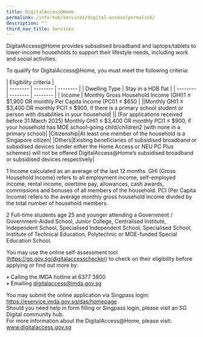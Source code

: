 ```yaml
---
title: DigitalAccess@Home
permalink: /info-hub/services/digital-access/permalink/
description: ""
third_nav_title: Services
---
```

DigitalAccess@Home provides subsidised broadband and laptops/tablets to lower-income households to support their lifestyle needs, including work and social activities.

To qualify for DigitalAccess@Home, you must meet the following criteria:


| Eligibility criteria |<br>
| -------- | -------- | -------- |
| Dwelling Type | Stay in a HDB flat |
| -------- | -------- | -------- |
| Income | Monthly Gross Household Income (GHI)1 ≤ $1,900 OR monthly Per Capita Income (PCI)1 ≤ $650 | 
||Monthly GHI1 ≤ $3,400 OR monthly PCI1 ≤ $900, if there is a primary school student or person with disabilities in your household|
||	(For applications received before 31 March 2025) Monthly GHI1 ≤ $3,400 OR monthly PCI1 ≤ $900, if your household has MOE school-going child/children2 (with none in a primary school)|
|Citizenship|At least one member of the household is a Singapore citizen|
|Others|Existing beneficiaries of subsidised broadband or subsidised devices (under either the Home Access or NEU PC Plus schemes) will not be offered DigitalAccess@Home’s subsidised broadband or subsidised devices respectively|


1 Income calculated as an average of the last 12 months. GHI (Gross Household Income) refers to all employment income, self-employed income, rental income, overtime pay, allowances, cash awards, commissions and bonuses of all members of the household. PCI (Per Capita Income) refers to the average monthly gross household income divided by the total number of household members.

2 Full-time students age 25 and younger attending a Government / Government-Aided School, Junior College, Centralised Institute, Independent School, Specialised Independent School, Specialised School, Institute of Technical Education, Polytechnic or MOE-funded Special Education School.

You may use the online self-assessment tool (https://go.gov.sg/digitalaccesschecker) to check on their eligibility before applying or find out more by:

•	Calling the IMDA hotline at 6377 3800<br>
•	Emailing digitalaccess@imda.gov.sg<br>

You may submit the online application via Singpass login: https://eservice.imda.gov.sg/das/homepage<br>
Should you need help in form filling or Singpass login, please visit an SG Digital community hub.<br>
For more information about the DigitalAccess@Home, please visit: www.digitalaccess.gov.sg